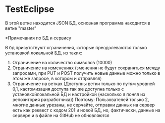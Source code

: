 # TestEclipse

В этой ветке находится JSON БД, основная программа находится в ветке "master" 

*Примечания по БД и сервису

В бд присутствуют ограничения, которые преодолеваются только установкой локальной БД, из таких:
1) Ограничение на количество символов (10000)
2) Ограничение на изменениях (зменения не будут сохраняться между запросами, при PUT и POST получить новые данные можно только в этом же запросе, в котором и отправлял)
3) Ограничение на ветках (Доступны ветки только по путям уровней 0,1, кастомизация доступа так же доступна только с установкойлокальной БД и настройкой (насколько я понял из репозитория разработчика))
Поэтому: Пользователей только 2, многие данные урезаны, не серчайте, отправки данных на сервер есть как реквест с кодом 201 и новой БД, но, фактически, данные на сервере и в файле на GitHub не обновляются
